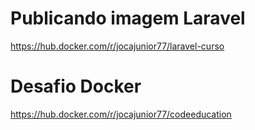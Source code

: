 # Publicando imagem Laravel
https://hub.docker.com/r/jocajunior77/laravel-curso

# Desafio Docker
https://hub.docker.com/r/jocajunior77/codeeducation


